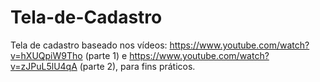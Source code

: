 # Tela-de-Cadastro
Tela de cadastro baseado nos vídeos: https://www.youtube.com/watch?v=hXUQpiW9Tho (parte 1) e https://www.youtube.com/watch?v=zJPuL5lU4qA (parte 2), para fins práticos.
